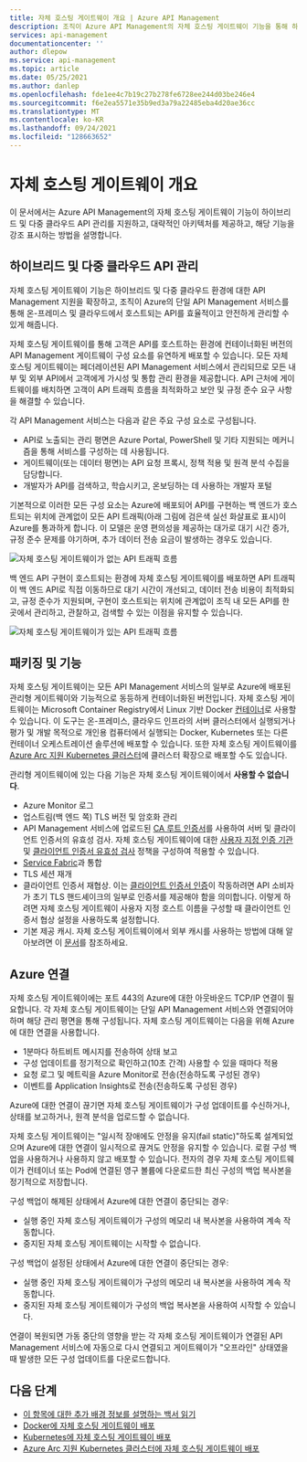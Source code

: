 ```yaml
---
title: 자체 호스팅 게이트웨이 개요 | Azure API Management
description: 조직이 Azure API Management의 자체 호스팅 게이트웨이 기능을 통해 하이브리드 및 다중 클라우드 환경에서 API를 관리하는 방법을 알아봅니다.
services: api-management
documentationcenter: ''
author: dlepow
ms.service: api-management
ms.topic: article
ms.date: 05/25/2021
ms.author: danlep
ms.openlocfilehash: fde1ee4c7b19c27b278fe6728ee244d03be246e4
ms.sourcegitcommit: f6e2ea5571e35b9ed3a79a22485eba4d20ae36cc
ms.translationtype: MT
ms.contentlocale: ko-KR
ms.lasthandoff: 09/24/2021
ms.locfileid: "128663652"
---
```

# <a name="self-hosted-gateway-overview"></a>자체 호스팅 게이트웨이 개요

이 문서에서는 Azure API Management의 자체 호스팅 게이트웨이 기능이 하이브리드 및 다중 클라우드 API 관리를 지원하고, 대략적인 아키텍처를 제공하고, 해당 기능을 강조 표시하는 방법을 설명합니다.

## <a name="hybrid-and-multi-cloud-api-management"></a>하이브리드 및 다중 클라우드 API 관리

자체 호스팅 게이트웨이 기능은 하이브리드 및 다중 클라우드 환경에 대한 API Management 지원을 확장하고, 조직이 Azure의 단일 API Management 서비스를 통해 온-프레미스 및 클라우드에서 호스트되는 API를 효율적이고 안전하게 관리할 수 있게 해줍니다.

자체 호스팅 게이트웨이를 통해 고객은 API를 호스트하는 환경에 컨테이너화된 버전의 API Management 게이트웨이 구성 요소를 유연하게 배포할 수 있습니다. 모든 자체 호스팅 게이트웨이는 페더레이션된 API Management 서비스에서 관리되므로 모든 내부 및 외부 API에서 고객에게 가시성 및 통합 관리 환경을 제공합니다. API 근처에 게이트웨이를 배치하면 고객이 API 트래픽 흐름을 최적화하고 보안 및 규정 준수 요구 사항을 해결할 수 있습니다.

각 API Management 서비스는 다음과 같은 주요 구성 요소로 구성됩니다.

-   API로 노출되는 관리 평면은 Azure Portal, PowerShell 및 기타 지원되는 메커니즘을 통해 서비스를 구성하는 데 사용됩니다.
-   게이트웨이(또는 데이터 평면)는 API 요청 프록시, 정책 적용 및 원격 분석 수집을 담당합니다.
-   개발자가 API를 검색하고, 학습시키고, 온보딩하는 데 사용하는 개발자 포털

기본적으로 이러한 모든 구성 요소는 Azure에 배포되어 API를 구현하는 백 엔드가 호스트되는 위치에 관계없이 모든 API 트래픽(아래 그림에 검은색 실선 화살표로 표시)이 Azure를 통과하게 합니다. 이 모델은 운영 편의성을 제공하는 대가로 대기 시간 증가, 규정 준수 문제를 야기하며, 추가 데이터 전송 요금이 발생하는 경우도 있습니다.

![자체 호스팅 게이트웨이가 없는 API 트래픽 흐름](media/self-hosted-gateway-overview/without-gateways.png)

백 엔드 API 구현이 호스트되는 환경에 자체 호스팅 게이트웨이를 배포하면 API 트래픽이 백 엔드 API로 직접 이동하므로 대기 시간이 개선되고, 데이터 전송 비용이 최적화되고, 규정 준수가 지원되며, 구현이 호스트되는 위치에 관계없이 조직 내 모든 API를 한 곳에서 관리하고, 관찰하고, 검색할 수 있는 이점을 유지할 수 있습니다.

![자체 호스팅 게이트웨이가 있는 API 트래픽 흐름](media/self-hosted-gateway-overview/with-gateways.png)

## <a name="packaging-and-features"></a>패키징 및 기능

자체 호스팅 게이트웨이는 모든 API Management 서비스의 일부로 Azure에 배포된 관리형 게이트웨이와 기능적으로 동등하게 컨테이너화된 버전입니다. 자체 호스팅 게이트웨이는 Microsoft Container Registry에서 Linux 기반 Docker [컨테이너](https://aka.ms/apim/sputnik/dhub)로 사용할 수 있습니다. 이 도구는 온-프레미스, 클라우드 인프라의 서버 클러스터에서 실행되거나 평가 및 개발 목적으로 개인용 컴퓨터에서 실행되는 Docker, Kubernetes 또는 다른 컨테이너 오케스트레이션 솔루션에 배포할 수 있습니다. 또한 자체 호스팅 게이트웨이를 [Azure Arc 지원 Kubernetes 클러스터](./how-to-deploy-self-hosted-gateway-azure-arc.md)에 클러스터 확장으로 배포할 수도 있습니다.

관리형 게이트웨이에 있는 다음 기능은 자체 호스팅 게이트웨이에서 **사용할 수 없습니다**.

- Azure Monitor 로그
- 업스트림(백 엔드 쪽) TLS 버전 및 암호화 관리
- API Management 서비스에 업로드된 [CA 루트 인증서](api-management-howto-ca-certificates.md)를 사용하여 서버 및 클라이언트 인증서의 유효성 검사. 자체 호스팅 게이트웨이에 대한 [사용자 지정 인증 기관](api-management-howto-ca-certificates.md#create-custom-ca-for-self-hosted-gateway) 및 [클라이언트 인증서 유효성 검사](api-management-access-restriction-policies.md#validate-client-certificate) 정책을 구성하여 적용할 수 있습니다.
- [Service Fabric](../service-fabric/service-fabric-api-management-overview.md)과 통합
- TLS 세션 재개
- 클라이언트 인증서 재협상. 이는 [클라이언트 인증서 인증](api-management-howto-mutual-certificates-for-clients.md)이 작동하려면 API 소비자가 초기 TLS 핸드셰이크의 일부로 인증서를 제공해야 함을 의미합니다. 이렇게 하려면 자체 호스팅 게이트웨이 사용자 지정 호스트 이름을 구성할 때 클라이언트 인증서 협상 설정을 사용하도록 설정합니다.
- 기본 제공 캐시. 자체 호스팅 게이트웨이에서 외부 캐시를 사용하는 방법에 대해 알아보려면 이 [문서](api-management-howto-cache-external.md)를 참조하세요.

## <a name="connectivity-to-azure"></a>Azure 연결

자체 호스팅 게이트웨이에는 포트 443의 Azure에 대한 아웃바운드 TCP/IP 연결이 필요합니다. 각 자체 호스팅 게이트웨이는 단일 API Management 서비스와 연결되어야 하며 해당 관리 평면을 통해 구성됩니다. 자체 호스팅 게이트웨이는 다음을 위해 Azure에 대한 연결을 사용합니다.

-   1분마다 하트비트 메시지를 전송하여 상태 보고
-   구성 업데이트를 정기적으로 확인하고(10초 간격) 사용할 수 있을 때마다 적용
-   요청 로그 및 메트릭을 Azure Monitor로 전송(전송하도록 구성된 경우)
-   이벤트를 Application Insights로 전송(전송하도록 구성된 경우)

Azure에 대한 연결이 끊기면 자체 호스팅 게이트웨이가 구성 업데이트를 수신하거나, 상태를 보고하거나, 원격 분석을 업로드할 수 없습니다.

자체 호스팅 게이트웨이는 "일시적 장애에도 안정을 유지(fail static)"하도록 설계되었으며 Azure에 대한 연결이 일시적으로 끊겨도 안정을 유지할 수 있습니다. 로컬 구성 백업을 사용하거나 사용하지 않고 배포할 수 있습니다. 전자의 경우 자체 호스팅 게이트웨이가 컨테이너 또는 Pod에 연결된 영구 볼륨에 다운로드한 최신 구성의 백업 복사본을 정기적으로 저장합니다.

구성 백업이 해제된 상태에서 Azure에 대한 연결이 중단되는 경우:

-   실행 중인 자체 호스팅 게이트웨이가 구성의 메모리 내 복사본을 사용하여 계속 작동합니다.
-   중지된 자체 호스팅 게이트웨이는 시작할 수 없습니다.

구성 백업이 설정된 상태에서 Azure에 대한 연결이 중단되는 경우:

-   실행 중인 자체 호스팅 게이트웨이가 구성의 메모리 내 복사본을 사용하여 계속 작동합니다.
-   중지된 자체 호스팅 게이트웨이가 구성의 백업 복사본을 사용하여 시작할 수 있습니다.

연결이 복원되면 가동 중단의 영향을 받는 각 자체 호스팅 게이트웨이가 연결된 API Management 서비스에 자동으로 다시 연결되고 게이트웨이가 "오프라인" 상태였을 때 발생한 모든 구성 업데이트를 다운로드합니다.

## <a name="next-steps"></a>다음 단계

-   [이 항목에 대한 추가 배경 정보를 설명하는 백서 읽기](https://aka.ms/hybrid-and-multi-cloud-api-management)
-   [Docker에 자체 호스팅 게이트웨이 배포](how-to-deploy-self-hosted-gateway-docker.md)
-   [Kubernetes에 자체 호스팅 게이트웨이 배포](how-to-deploy-self-hosted-gateway-kubernetes.md)
-   [Azure Arc 지원 Kubernetes 클러스터에 자체 호스팅 게이트웨이 배포](how-to-deploy-self-hosted-gateway-azure-arc.md)

